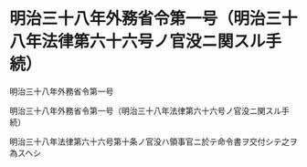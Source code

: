 # 明治三十八年外務省令第一号（明治三十八年法律第六十六号ノ官没ニ関スル手続）

明治三十八年外務省令第一号

明治三十八年外務省令第一号（明治三十八年法律第六十六号ノ官没ニ関スル手続）

明治三十八年法律第六十六号第十条ノ官没ハ領事官ニ於テ命令書ヲ交付シテ之ヲ為スヘシ
